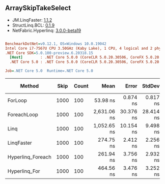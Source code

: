﻿## ArraySkipTakeSelect

- JM.LinqFaster: [1.1.2](https://www.nuget.org/packages/JM.LinqFaster/1.1.2)
- StructLinq.BCL: [0.1.9](https://www.nuget.org/packages/StructLinq.BCL/0.1.9)
- NetFabric.Hyperlinq: [3.0.0-beta19](https://www.nuget.org/packages/NetFabric.Hyperlinq/3.0.0-beta19)

``` ini

BenchmarkDotNet=v0.12.1, OS=Windows 10.0.19042
Intel Core i7-7567U CPU 3.50GHz (Kaby Lake), 1 CPU, 4 logical and 2 physical cores
.NET Core SDK=5.0.100-preview.6.20318.15
  [Host]        : .NET Core 5.0.0 (CoreCLR 5.0.20.30506, CoreFX 5.0.20.30506), X64 RyuJIT
  .NET Core 5.0 : .NET Core 5.0.0 (CoreCLR 5.0.20.30506, CoreFX 5.0.20.30506), X64 RyuJIT

Job=.NET Core 5.0  Runtime=.NET Core 5.0  

```
|            Method | Skip | Count |        Mean |     Error |    StdDev | Ratio | RatioSD |  Gen 0 | Gen 1 | Gen 2 | Allocated |
|------------------ |----- |------ |------------:|----------:|----------:|------:|--------:|-------:|------:|------:|----------:|
|           ForLoop | 1000 |   100 |    53.98 ns |  0.874 ns |  0.817 ns |  1.00 |    0.00 |      - |     - |     - |         - |
|       ForeachLoop | 1000 |   100 | 2,631.06 ns | 30.376 ns | 28.414 ns | 48.76 |    0.99 | 0.0153 |     - |     - |      32 B |
|              Linq | 1000 |   100 | 1,052.65 ns | 10.154 ns |  9.498 ns | 19.51 |    0.32 | 0.0725 |     - |     - |     152 B |
|        LinqFaster | 1000 |   100 |   274.75 ns |  2.412 ns |  2.256 ns |  5.09 |    0.09 | 0.2027 |     - |     - |     424 B |
| Hyperlinq_Foreach | 1000 |   100 |   261.94 ns |  3.756 ns |  2.932 ns |  4.84 |    0.10 |      - |     - |     - |         - |
|     Hyperlinq_For | 1000 |   100 |   464.56 ns |  3.476 ns |  3.252 ns |  8.61 |    0.16 |      - |     - |     - |         - |
